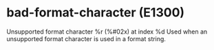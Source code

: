 # bad-format-character (E1300)

Unsupported format character %r (%#02x) at index %d Used when an
unsupported format character is used in a format string.
